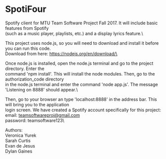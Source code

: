 # SpotiFour
Spotify client for MTU Team Software Project Fall 2017. It will include basic features from Spotify\
(such as a music player, playlists, etc.) and a display lyrics feature.\

This project uses node.js, so you will need to download and install it before you can run this code.\
Download from here: https://nodejs.org/en/download/\

Once node.js is installed, open the node.js terminal and go to the project directory. Enter the \
command 'npm install'. This will install the node modules. Then, go to the authorization_code directory\
in the node.js terminal and enter the command 'node app.js'. The message 'Listening on 8888' should appear.\

Then, go to your browser an type 'localhost:8888' in the address bar. This will bring you to the application\
login screen. We have created a Spotify account specifically for this project:\
    email: teamsoftwareproj@gmail.com\
    password: teamsoftware123\
    
Authors:\
Veronica Yurek\
Sarah Curtis\
Evan de Jesus\
Dylan Gaines